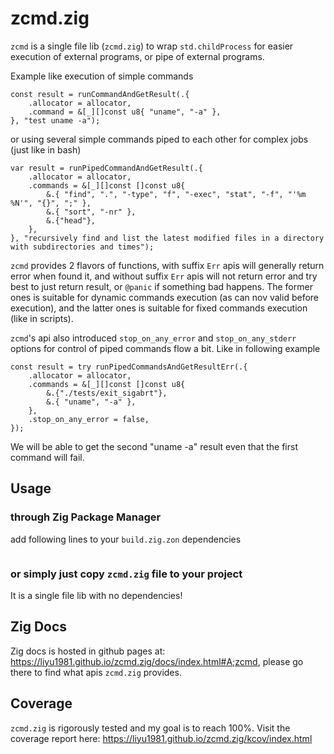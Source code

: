 # zcmd.zig

`zcmd` is a single file lib (`zcmd.zig`) to wrap `std.childProcess` for easier execution of external programs, or pipe
of external programs.

Example like execution of simple commands

```zig
const result = runCommandAndGetResult(.{
    .allocator = allocator,
    .command = &[_][]const u8{ "uname", "-a" },
}, "test uname -a");
```

or using several simple commands piped to each other for complex jobs (just like in bash)

```zig
var result = runPipedCommandAndGetResult(.{
    .allocator = allocator,
    .commands = &[_][]const []const u8{
        &.{ "find", ".", "-type", "f", "-exec", "stat", "-f", "'%m %N'", "{}", ";" },
        &.{ "sort", "-nr" },
        &.{"head"},
    },
}, "recursively find and list the latest modified files in a directory with subdirectories and times");
```

`zcmd` provides 2 flavors of functions, with suffix `Err` apis will generally return error when found it, and without
suffix `Err` apis will not return error and try best to just return result, or `@panic` if something bad happens.
The former ones is suitable for dynamic commands execution (as can nov valid before execution), and the latter ones is
suitable for fixed commands execution (like in scripts).

`zcmd`'s api also introduced `stop_on_any_error` and `stop_on_any_stderr` options for control of piped commands flow a
bit. Like in following example

```zig
const result = try runPipedCommandsAndGetResultErr(.{
    .allocator = allocator,
    .commands = &[_][]const []const u8{
        &.{"./tests/exit_sigabrt"},
        &.{ "uname", "-a" },
    },
    .stop_on_any_error = false,
});
```

We will be able to get the second "uname -a" result even that the first command will fail.

## Usage

### through Zig Package Manager

add following lines to your `build.zig.zon` dependencies

```zig

```

### or simply just copy `zcmd.zig` file to your project

It is a single file lib with no dependencies!

## Zig Docs

Zig docs is hosted in github pages at: https://liyu1981.github.io/zcmd.zig/docs/index.html#A;zcmd, please go there to
find what apis `zcmd.zig` provides.

## Coverage

`zcmd.zig` is rigorously tested and my goal is to reach 100%. Visit the coverage report here: https://liyu1981.github.io/zcmd.zig/kcov/index.html
